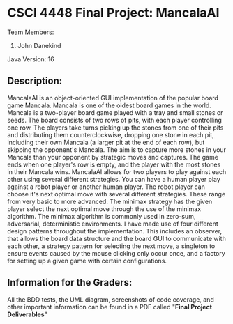 # CSCI 4448 Final Project: MancalaAI


Team Members:

1. John Danekind

Java Version:
16

## Description: ##
MancalaAI is an object-oriented GUI implementation of the popular board game Mancala.
Mancala is one of the oldest board games in the world.
Mancala is a two-player board game played with a tray and small stones or seeds. 
The board consists of two rows of pits, with each player controlling one row. 
The players take turns picking up the stones from one of their pits and distributing them counterclockwise, 
dropping one stone in each pit, including their own Mancala
(a larger pit at the end of each row), but skipping the opponent's Mancala. 
The aim is to capture more stones in your Mancala than your opponent by strategic moves and captures. 
The game ends when one player's row is empty, and the player with the most stones in their Mancala wins.
MancalaAI allows for two players to play against each other using several different strategies. 
You can have a human player play against a robot player or another human player. The robot player can 
choose it's next optimal move with several different strategies. These range from very basic to more advanced. 
The minimax strategy has the given player select the next optimal move through the use of the minimax algorithm. 
The minimax algorithm is commonly used in zero-sum, adversarial, deterministic environments. I have made use of four
different design patterns throughout the implementation. This includes an observer, that allows the board data structure and the board
GUI to communicate with each other, a strategy pattern for selecting the next move, a singleton to ensure events caused by the mouse clicking
only occur once, and a factory for setting up a given game with certain configurations.

## Information for  the Graders: ##
All the BDD tests, the UML diagram, screenshots of code coverage, and other important information 
can be found in a PDF called "**Final Project Deliverables**"